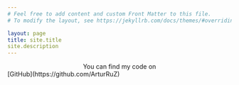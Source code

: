 ```yaml
---
# Feel free to add content and custom Front Matter to this file.
# To modify the layout, see https://jekyllrb.com/docs/themes/#overriding-theme-defaults

layout: page
title: site.title
site.description
---
```

<center>You can find my code on </center>[GitHub](https://github.com/ArturRuZ)
